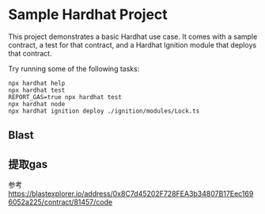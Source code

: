 # Sample Hardhat Project

This project demonstrates a basic Hardhat use case. It comes with a sample contract, a test for that contract, and a Hardhat Ignition module that deploys that contract.

Try running some of the following tasks:

```shell
npx hardhat help
npx hardhat test
REPORT_GAS=true npx hardhat test
npx hardhat node
npx hardhat ignition deploy ./ignition/modules/Lock.ts
```


## Blast 

## 提取gas
参考 https://blastexplorer.io/address/0x8C7d45202F728FEA3b34807B17Eec1696052a225/contract/81457/code